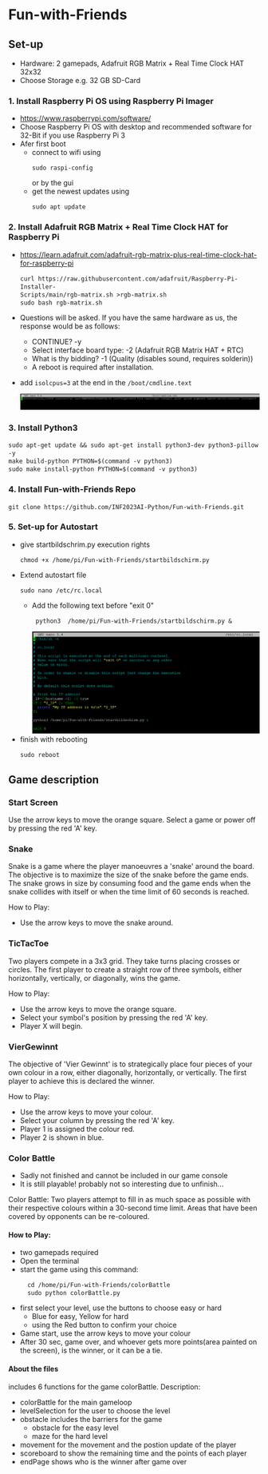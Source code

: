 # Fun-with-Friends

## Set-up
+ Hardware: 2 gamepads, Adafruit RGB Matrix + Real Time Clock HAT 32x32
+ Choose Storage e.g. 32 GB SD-Card
### 1. Install Raspberry Pi OS using Raspberry Pi Imager
  + https://www.raspberrypi.com/software/
  + Choose Raspberry Pi OS with desktop and recommended software for 32-Bit if you use Raspberry Pi 3
+ Afer first boot
  + connect to wifi using 
    ```
    sudo raspi-config
    ``` 
    or by the gui
  + get the newest updates using 
    ```
    sudo apt update
    ```
### 2. Install Adafruit RGB Matrix + Real Time Clock HAT for Raspberry Pi
  + https://learn.adafruit.com/adafruit-rgb-matrix-plus-real-time-clock-hat-for-raspberry-pi
    ```
    curl https://raw.githubusercontent.com/adafruit/Raspberry-Pi-Installer-
    Scripts/main/rgb-matrix.sh >rgb-matrix.sh
    sudo bash rgb-matrix.sh
    ```
  + Questions will be asked. If you have the same hardware as us, the response would be as follows:
    + CONTINUE? -y
    + Select interface board type: -2 (Adafruit RGB Matrix HAT + RTC)
    + What is thy bidding? -1 (Quality (disables sound, requires solderin))
    + A reboot is required after installation.

  + add `isolcpus=3` at the end in the `/boot/cmdline.text`

    ![rc.local](/screenshots/cmdline.png)

### 3. Install Python3
  ```
  sudo apt-get update && sudo apt-get install python3-dev python3-pillow -y
  make build-python PYTHON=$(command -v python3)
  sudo make install-python PYTHON=$(command -v python3)
  ```
### 4. Install Fun-with-Friends Repo
  ```
  git clone https://github.com/INF2023AI-Python/Fun-with-Friends.git
  ```
### 5. Set-up for Autostart
  + give startbildschrim.py execution rights
      ```
    chmod +x /home/pi/Fun-with-Friends/startbildschirm.py
      ```
  + Extend autostart file
      ```
      sudo nano /etc/rc.local
      ```
    + Add the following text before "exit 0"
      ```
       python3  /home/pi/Fun-with-Friends/startbildschirm.py &
      ```
      ![rc.local](/screenshots/extendAutostartFile.png)
  + finish with rebooting
    ```
    sudo reboot
    ```

## Game description
### Start Screen
Use the arrow keys to move the orange square.
Select a game or power off by pressing the red 'A' key.

### Snake
Snake is a game where the player manoeuvres a 'snake' around the board. The objective is to maximize the size of the snake before the game ends.  The snake grows in size by consuming food and the game ends when the  snake collides with itself or when the time limit of 60 seconds is reached.  

How to Play:
+ Use the arrow keys to move the snake around.

### TicTacToe
Two players compete in a 3x3 grid. They take turns placing crosses or circles. The first player to create a straight row of three symbols, either horizontally, vertically, or diagonally, wins the game.

How to Play:
+ Use the arrow keys to move the orange square.
+ Select your symbol's position by pressing the red 'A' key.
+ Player X will begin.

### VierGewinnt
The objective of 'Vier Gewinnt' is to strategically place four pieces of your own colour in a row, either diagonally, horizontally, or vertically. The first player to achieve this is declared the winner.

How to Play:
+ Use the arrow keys to move your colour. 
+ Select your column by pressing the red 'A' key.
+ Player 1 is assigned the colour red.
+ Player 2 is shown in blue.

### Color Battle
* Sadly not finished and cannot be included in our game console
* It is still playable! probably not so interesting due to unfinish...

Color Battle: Two players attempt to fill in as much space as possible with their respective colours within a 30-second time limit. Areas that have been covered by opponents can be re-coloured.

#### How to Play:
+ two gamepads required
+ Open the terminal
+ start the game using this command:
  ```
    cd /home/pi/Fun-with-Friends/colorBattle
    sudo python colorBattle.py
  ```
+ first select your level, use the buttons to choose easy or hard
    + Blue for easy, Yellow for hard
    + using the Red button to confirm your choice
+ Game start, use the arrow keys to move your colour
+ After 30 sec, game over, and whoever gets more points(area painted on the screen), is the winner, or it can be a tie.

#### About the files
includes 6 functions for the game colorBattle.
Description:
+ colorBattle for the main gameloop
+ levelSelection for the user to choose the level
+ obstacle includes the barriers for the game
    + obstacle for the easy level
    + maze for the hard level
+ movement for the movement and the postion update of the player
+ scoreboard to show the remaining time and the points of each player
+ endPage shows who is the winner after game over
